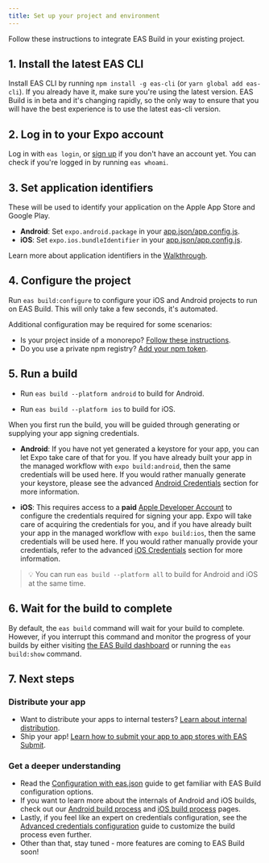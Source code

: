 ```yaml
---
title: Set up your project and environment
---
```


Follow these instructions to integrate EAS Build in your existing project.

## 1. Install the latest EAS CLI

Install EAS CLI by running `npm install -g eas-cli` (or `yarn global add eas-cli`). If you already have it, make sure you're using the latest version. EAS Build is in beta and it's changing rapidly, so the only way to ensure that you will have the best experience is to use the latest eas-cli version.

## 2. Log in to your Expo account

Log in with `eas login`, or [sign up](https://expo.io/signup) if you don't have an account yet. You can check if you're logged in by running `eas whoami`.

## 3. Set application identifiers

These will be used to identify your application on the Apple App Store and Google Play.

- **Android**: Set `expo.android.package` in your [app.json/app.config.js](/workflow/configuration.md).
- **iOS**: Set `expo.ios.bundleIdentifier` in your [app.json/app.config.js](/workflow/configuration.md).

Learn more about application identifiers in the [Walkthrough](walkthrough.md#set-application-identifiers).

## 4. Configure the project

Run `eas build:configure` to configure your iOS and Android projects to run on EAS Build. This will only take a few seconds, it's automated.

Additional configuration may be required for some scenarios:

- Is your project inside of a monorepo? [Follow these instructions](how-tos.md#how-to-set-up-eas-build-with).
- Do you use a private npm registry? [Add your npm token](how-tos.md#how-to-use-private-package-repositories).

## 5. Run a build

- Run `eas build --platform android` to build for Android.

- Run `eas build --platform ios` to build for iOS.

When you first run the build, you will be guided through generating or supplying your app signing credentials.

- **Android**: If you have not yet generated a keystore for your app, you can let Expo take care of that for you. If you have already built your app in the managed workflow with `expo build:android`, then the same credentials will be used here. If you would rather manually generate your keystore, please see the advanced [Android Credentials](advanced-credentials-configuration.md#android-credentials) section for more information.

- **iOS**: This requires access to a **paid** [Apple Developer Account](https://developer.apple.com/programs) to configure the credentials required for signing your app. Expo will take care of acquiring the credentials for you, and if you have already built your app in the managed workflow with `expo build:ios`, then the same credentials will be used here. If you would rather manually provide your credentials, refer to the advanced [iOS Credentials](advanced-credentials-configuration.md#ios-credentials) section for more information.

> 💡 You can run `eas build --platform all` to build for Android and iOS at the same time.

## 6. Wait for the build to complete

By default, the `eas build` command will wait for your build to complete. However, if you interrupt this command and monitor the progress of your builds by either visiting [the EAS Build dashboard](https://expo.io/builds?type=eas) or running the `eas build:show` command.

## 7. Next steps

### Distribute your app

- Want to distribute your apps to internal testers? [Learn about internal distribution](internal-distribution.md).
- Ship your app! [Learn how to submit your app to app stores with EAS Submit](/submit/introduction.md).
<!-- - Add new build profiles, such as simulator builds or build specific for certain release environments. -->

### Get a deeper understanding

- Read the [Configuration with eas.json](eas-json.md) guide to get familiar with EAS Build configuration options.
- If you want to learn more about the internals of Android and iOS builds, check out our [Android build process](android-builds.md) and [iOS build process](ios-builds.md) pages.
- Lastly, if you feel like an expert on credentials configuration, see the [Advanced credentials configuration](advanced-credentials-configuration.md) guide to customize the build process even further.
- Other than that, stay tuned - more features are coming to EAS Build soon!
